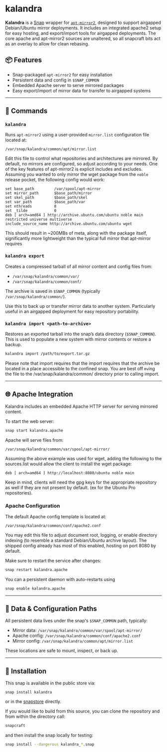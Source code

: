 # kalandra

**Kalandra** is a [Snap](https://snapcraft.io/kalandra) wrapper for [`apt-mirror2`](https://gitlab.com/apt-mirror2/apt-mirror2), designed to support airgapped Debian/Ubuntu mirror deployments. It includes an integrated apache2 setup for easy hosting, and export/import tools for airgapped deployments. The core apache and apt-mirror2 sources are unaltered, so all snapcraft bits act as an overlay to allow for clean rebasing.

## 📦 Features

- Snap-packaged `apt-mirror2` for easy installation
- Persistent data and config in `$SNAP_COMMON`
- Embedded Apache server to serve mirrored packages
- Easy export/import of mirror data for transfer to airgapped systems

---

## 🔧 Commands

### `kalandra`
Runs `apt-mirror2` using a user-provided `mirror.list` configuration file located at:

```
/var/snap/kalandra/common/apt/mirror.list
```

Edit this file to control what repositories and architectures are mirrored. By default, no mirrors are configured, so adjust according to your needs.
One of the key features of apt-mirror2 is explicit includes and excludes. Assuming you wanted to only mirror the wget package from the `noble` release pocket, the following config would work:

```
set base_path         /var/spool/apt-mirror
set mirror_path       $base_path/mirror
set skel_path         $base_path/skel
set var_path          $base_path/var
set nthreads          8
set _tilde            0
deb [ arch=amd64 ] http://archive.ubuntu.com/ubuntu noble main restricted universe multiverse
include_source_name http://archive.ubuntu.com/ubuntu wget
```
This should result in ~200MBs of meta, along with the package itself, significantly more lightweight than the typical full mirror that apt-mirror requires

### `kalandra export`
Creates a compressed tarball of all mirror content and config files from:

- `/var/snap/kalandra/common/var/`
- `/var/snap/kalandra/common/conf/`

The archive is saved in `$SNAP_COMMON` (typically `/var/snap/kalandra/common/`).

Use this to back up or transfer mirror data to another system. Particularly useful in an airgapped deployment for easy repository portability.

### `kalandra import <path-to-archive>`
Restores an exported tarball into the snap’s data directory (`$SNAP_COMMON`). This is used to populate a new system with mirror contents or restore a backup.

```bash
kalandra import /path/to/export.tar.gz
```
Please note that import requires that the import requires that the archive be located in a place accessible to the confined snap. You are best off `mv`ing the file to the /var/snap/kalandra/common/ directory prior to calling import.

---

## 🌐 Apache Integration

Kalandra includes an embedded Apache HTTP server for serving mirrored content.

To start the web server:

```bash
snap start kalandra.apache
```

Apache will serve files from:

```
/var/snap/kalandra/common/var/spool/apt-mirror/
```

Assuming the above example was used for wget, adding the following to the sources.list would allow the client to install the wget package:
```
deb [ arch=amd64 ] http://localhost:8080/ubuntu noble main
```
Keep in mind, clients will need the gpg keys for the appropriate repository as well if they are not present by default. (ex for the Ubuntu Pro repositories).

### Apache Configuration

The default Apache config template is located at:

```
/var/snap/kalandra/common/conf/apache2.conf
```

You may edit this file to adjust document root, logging, or enable directory indexing (to resemble a standard Debian/Ubuntu archive layout). The shipped config already has most of this enabled, hosting on port 8080 by default.

Make sure to restart the service after changes:

```bash
snap restart kalandra.apache
```

You can a persistent daemon with auto-restarts using 
```bash
snap enable kalandra.apache
```

---

## 📁 Data & Configuration Paths

All persistent data lives under the snap's `$SNAP_COMMON` path, typically:

- Mirror data: `/var/snap/kalandra/common/var/spool/apt-mirror/`
- Apache config: `/var/snap/kalandra/common/conf/apache2.conf`
- Mirror config: `/var/snap/kalandra/common/apt/mirror.list`

These locations are safe to mount, inspect, or back up.

---

## 🚀 Installation

This snap is available in the public store via:
```
snap install kalandra
```
or in the [snapstore](https://snapcraft.io/kalandra) directly.

If you would like to build from this source, you can clone the repository and from within the directory call:
```bash
snapcraft
```
and then install the snap locally for testing:

```bash
snap install --dangerous kalandra_*.snap
```

